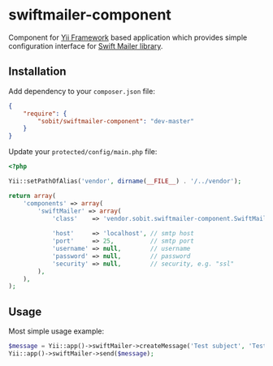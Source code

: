 swiftmailer-component
=====================

Component for [Yii Framework][1] based application which provides simple configuration interface for [Swift Mailer library][2].

Installation
------------

Add dependency to your ```composer.json``` file:

```json
{
    "require": {
        "sobit/swiftmailer-component": "dev-master"
    }
}
```

Update your ```protected/config/main.php``` file:

```php
<?php

Yii::setPathOfAlias('vendor', dirname(__FILE__) . '/../vendor');

return array(
    'components' => array(
        'swiftMailer' => array(
            'class'    => 'vendor.sobit.swiftmailer-component.SwiftMailerComponent',
            
            'host'     => 'localhost', // smtp host
            'port'     => 25,          // smtp port
            'username' => null,        // username
            'password' => null,        // password
            'security' => null,        // security, e.g. "ssl"
        ),
    ),
);
```

Usage
-----

Most simple usage example:

```php
$message = Yii::app()->swiftMailer->createMessage('Test subject', 'Test body content');
Yii::app()->swiftMailer->send($message);
```

[1]: https://github.com/yiisoft/yii "Yii Framework"
[2]: https://github.com/swiftmailer/swiftmailer "Swift Mailer"
